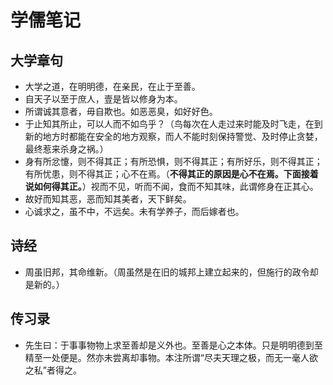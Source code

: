 # 学儒笔记

## 大学章句

* 大学之道，在明明德，在亲民，在止于至善。
* 自天子以至于庶人，壹是皆以修身为本。
* 所谓诚其意者，毋自欺也。如恶恶臭，如好好色。
* 于止知其所止，可以人而不如鸟乎？（鸟每次在人走过来时能及时飞走，在到新的地方时都能在安全的地方观察，而人不能时刻保持警觉、及时停止贪婪，最终惹来杀身之祸。）
* 身有所忿懥，则不得其正；有所恐惧，则不得其正；有所好乐，则不得其正；有所忧患，则不得其正；心不在焉。（**不得其正的原因是心不在焉。下面接着说如何得其正。**）视而不见，听而不闻，食而不知其味，此谓修身在正其心。
* 故好而知其恶，恶而知其美者，天下鲜矣。
* 心诚求之，虽不中，不远矣。未有学养子，而后嫁者也。

## 诗经

* 周虽旧邦，其命维新。（周虽然是在旧的城邦上建立起来的，但施行的政令却是新的。）

## 传习录

* 先生曰：于事事物物上求至善却是义外也。至善是心之本体。只是明明德到至精至一处便是。然亦未尝离却事物。本注所谓“尽夫天理之极，而无一毫人欲之私”者得之。
